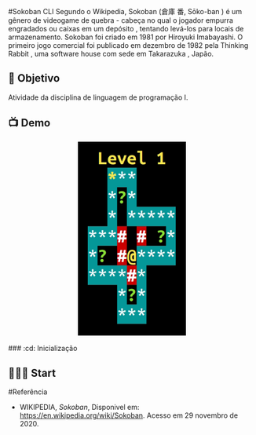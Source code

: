 #Sokoban CLI
Segundo o Wikipedia, Sokoban (倉庫 番, Sōko-ban ) é um gênero de videogame de quebra - cabeça no qual o jogador empurra engradados ou caixas em um depósito , tentando levá-los para locais de armazenamento.
Sokoban foi criado em 1981 por Hiroyuki Imabayashi. O primeiro jogo comercial foi publicado em dezembro de 1982 pela Thinking Rabbit , uma software house com sede em Takarazuka , Japão.

## :dart: Objetivo

Atividade da disciplina de linguagem de programação I.

## :tv: Demo

<p align="center" display="flex">
  <img width="220" src="screenshot/demo1.gif" />
</p>
### :cd: Inicialização

## &#x1F477;&#x1F3FF;&#x200D;&#x2642;&#xFE0F; Start

#Referência

- WIKIPEDIA, *Sokoban*, Disponivel em: <https://en.wikipedia.org/wiki/Sokoban>. Acesso em 29 novembro de 2020.
